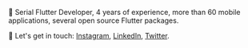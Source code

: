 👋 Serial Flutter Developer, 4 years of experience, more than 60 mobile applications, several open source Flutter packages.

💬 Let's get in touch: [Instagram](https://instagram.com/kamranbekirovyz), [LinkedIn](https://linkedin.com/in/kamranbekirovyz), [Twitter](https://twitter.com/kamranbekirovyz).
